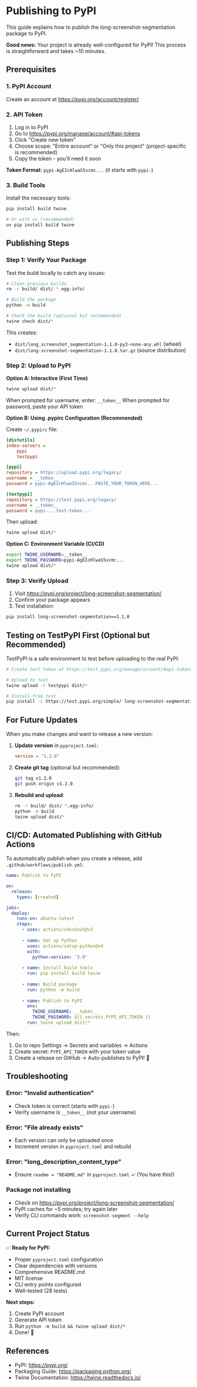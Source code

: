 # Publishing to PyPI

This guide explains how to publish the long-screenshot-segmentation package to PyPI.

**Good news:** Your project is already well-configured for PyPI! This process is straightforward and takes ~10 minutes.

## Prerequisites

### 1. PyPI Account

Create an account at https://pypi.org/account/register/

### 2. API Token

1. Log in to PyPI
2. Go to https://pypi.org/manage/account/#api-tokens
3. Click "Create new token"
4. Choose scope: "Entire account" or "Only this project" (project-specific is recommended)
5. Copy the token - you'll need it soon

**Token Format:** `pypi-AgEIcHlwaS5vcmc...` (it starts with `pypi-`)

### 3. Build Tools

Install the necessary tools:

```bash
pip install build twine

# Or with uv (recommended)
uv pip install build twine
```

## Publishing Steps

### Step 1: Verify Your Package

Test the build locally to catch any issues:

```bash
# Clean previous builds
rm -r build/ dist/ *.egg-info/

# Build the package
python -m build

# Check the build (optional but recommended)
twine check dist/*
```

This creates:
- `dist/long_screenshot_segmentation-1.1.0-py3-none-any.whl` (wheel)
- `dist/long-screenshot-segmentation-1.1.0.tar.gz` (source distribution)

### Step 2: Upload to PyPI

**Option A: Interactive (First Time)**

```bash
twine upload dist/*
```

When prompted for username, enter: `__token__`
When prompted for password, paste your API token

**Option B: Using .pypirc Configuration (Recommended)**

Create `~/.pypirc` file:

```ini
[distutils]
index-servers =
    pypi
    testpypi

[pypi]
repository = https://upload.pypi.org/legacy/
username = __token__
password = pypi-AgEIcHlwaS5vcmc...PASTE_YOUR_TOKEN_HERE...

[testpypi]
repository = https://test.pypi.org/legacy/
username = __token__
password = pypi-...test-token...
```

Then upload:

```bash
twine upload dist/*
```

**Option C: Environment Variable (CI/CD)**

```bash
export TWINE_USERNAME=__token__
export TWINE_PASSWORD=pypi-AgEIcHlwaS5vcmc...
twine upload dist/*
```

### Step 3: Verify Upload

1. Visit https://pypi.org/project/long-screenshot-segmentation/
2. Confirm your package appears
3. Test installation:

```bash
pip install long-screenshot-segmentation==1.1.0
```

## Testing on TestPyPI First (Optional but Recommended)

TestPyPI is a safe environment to test before uploading to the real PyPI:

```bash
# Create test token at https://test.pypi.org/manage/account/#api-tokens

# Upload to test
twine upload -r testpypi dist/*

# Install from test
pip install -i https://test.pypi.org/simple/ long-screenshot-segmentation==1.1.0
```

## For Future Updates

When you make changes and want to release a new version:

1. **Update version** in `pyproject.toml`:
   ```toml
   version = "1.2.0"
   ```

2. **Create git tag** (optional but recommended):
   ```bash
   git tag v1.2.0
   git push origin v1.2.0
   ```

3. **Rebuild and upload**:
   ```bash
   rm -r build/ dist/ *.egg-info/
   python -m build
   twine upload dist/*
   ```

## CI/CD: Automated Publishing with GitHub Actions

To automatically publish when you create a release, add `.github/workflows/publish.yml`:

```yaml
name: Publish to PyPI

on:
  release:
    types: [created]

jobs:
  deploy:
    runs-on: ubuntu-latest
    steps:
      - uses: actions/checkout@v3
      
      - name: Set up Python
        uses: actions/setup-python@v4
        with:
          python-version: '3.9'
      
      - name: Install build tools
        run: pip install build twine
      
      - name: Build package
        run: python -m build
      
      - name: Publish to PyPI
        env:
          TWINE_USERNAME: __token__
          TWINE_PASSWORD: ${{ secrets.PYPI_API_TOKEN }}
        run: twine upload dist/*
```

Then:
1. Go to repo Settings → Secrets and variables → Actions
2. Create secret: `PYPI_API_TOKEN` with your token value
3. Create a release on GitHub → Auto-publishes to PyPI! 🎉

## Troubleshooting

### Error: "Invalid authentication"
- Check token is correct (starts with `pypi-`)
- Verify username is `__token__` (not your username)

### Error: "File already exists"
- Each version can only be uploaded once
- Increment version in `pyproject.toml` and rebuild

### Error: "long_description_content_type"
- Ensure `readme = "README.md"` in `pyproject.toml` ✓ (You have this!)

### Package not installing
- Check on https://pypi.org/project/long-screenshot-segmentation/
- PyPI caches for ~5 minutes; try again later
- Verify CLI commands work: `screenshot-segment --help`

## Current Project Status

✅ **Ready for PyPI:**
- Proper `pyproject.toml` configuration
- Clear dependencies with versions
- Comprehensive README.md
- MIT license
- CLI entry points configured
- Well-tested (28 tests)

**Next steps:**
1. Create PyPI account
2. Generate API token
3. Run `python -m build && twine upload dist/*`
4. Done! 🚀

## References

- PyPI: https://pypi.org/
- Packaging Guide: https://packaging.python.org/
- Twine Documentation: https://twine.readthedocs.io/
